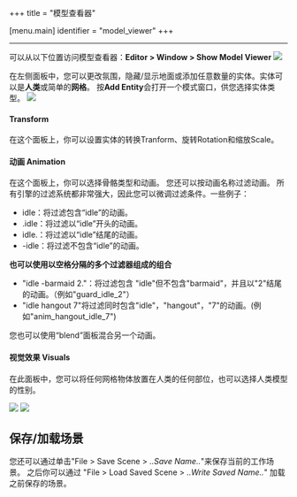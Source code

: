 +++
title = "模型查看器"

[menu.main]
identifier = "model_viewer"
+++


------------------

可以从以下位置访问模型查看器：**Editor > Window > Show Model Viewer**
![](/img/model_viewer/mv_empty.PNG)

在左侧面板中，您可以更改氛围，隐藏/显示地面或添加任意数量的实体。实体可以是**人类**或简单的**网格**。 
按**Add Entity**会打开一个模式窗口，供您选择实体类型。
![](/img/model_viewer/mv_add_entity.PNG)


#### Transform ####
在这个面板上，你可以设置实体的转换Tranform、旋转Rotation和缩放Scale。

#### 动画 Animation ####
在这个面板上，你可以选择骨骼类型和动画。
您还可以按动画名称过滤动画。
所有引擎的过滤系统都非常强大，因此您可以微调过滤条件。一些例子：
- idle：将过滤包含“idle”的动画。
- .idle：将过滤以“idle”开头的动画。
- idle.：将过滤以“idle”结尾的动画。
- -idle：将过滤不包含“idle”的动画。

**也可以使用以空格分隔的多个过滤器组成的组合**
- "idle -barmaid 2."：将过滤包含 "idle"但不包含"barmaid"，并且以"2"结尾的动画。（例如"guard_idle_2"）
- "idle hangout 7"将过滤同时包含"idle"，"hangout"，"7"的动画。(例如"anim_hangout_idle_7")

您也可以使用“blend”面板混合另一个动画。

#### 视觉效果 Visuals ####

在此面板中，您可以将任何网格物体放置在人类的任何部位，也可以选择人类模型的性别。

![](/img/model_viewer/mv_full.PNG)
![](/img/model_viewer/mv_fun.PNG)

## 保存/加载场景 ##

您还可以通过单击"File > Save Scene > *..Save Name..*"来保存当前的工作场景。
之后你可以通过 "File > Load Saved Scene > *..Write Saved Name..*" 加载之前保存的场景。
